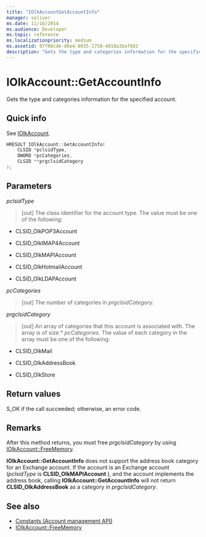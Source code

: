 ```yaml
---
title: "IOlkAccountGetAccountInfo"
manager: soliver
ms.date: 11/16/2014
ms.audience: Developer
ms.topic: reference
ms.localizationpriority: medium
ms.assetid: 97f08cde-d6e4-8935-1758-4018a3baf682
description: "Gets the type and categories information for the specified account."
---
```


# IOlkAccount::GetAccountInfo

Gets the type and categories information for the specified account.
  
## Quick info

See [IOlkAccount](iolkaccount.md).
  
```cpp
HRESULT IOlkAccount::GetAccountInfo(  
    CLSID *pclsidType, 
    DWORD *pcCategories, 
    CLSID **prgclsidCategory 
);

```

## Parameters

_pclsidType_
  
> [out] The class identifier for the account type. The value must be one of the following:

- CLSID_OlkPOP3Account

- CLSID_OlkIMAP4Account

- CLSID_OlkMAPIAccount

- CLSID_OlkHotmailAccount

- CLSID_OlkLDAPAccount

_pcCategories_
  
> [out] The number of categories in  _prgclsidCategory_.

_prgclsidCategory_
  
> [out] An array of categories that this account is associated with. The array is of size * _pcCategories_. The value of each category in the array must be one of the following:

- CLSID_OlkMail

- CLSID_OlkAddressBook

- CLSID_OlkStore

## Return values

S_OK if the call succeeded; otherwise, an error code.
  
## Remarks

After this method returns, you must free _prgclsidCategory_ by using [IOlkAccount::FreeMemory](iolkaccount-freememory.md).
  
**IOlkAccount::GetAccountInfo** does not support the address book category for an Exchange account. If the account is an Exchange account (_pclsidType_ is **CLSID_OlkMAPIAccount** ), and the account implements the address book, calling **IOlkAccount::GetAccountInfo** will not return **CLSID_OlkAddressBook** as a category in _prgclsidCategory_.
  
## See also

- [Constants (Account management API)](constants-account-management-api.md)  
- [IOlkAccount::FreeMemory](iolkaccount-freememory.md)

